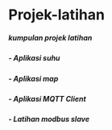 # Projek-latihan

##### kumpulan projek latihan
##### - Aplikasi suhu
##### - Aplikasi map
##### - Aplikasi MQTT Client
##### - Latihan modbus slave 

